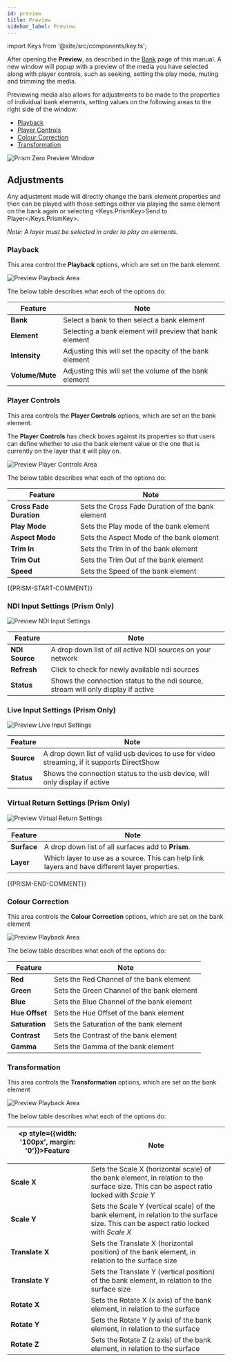 ```yaml
---
id: preview
title: Preview
sidebar_label: Preview
---
```


import Keys from '@site/src/components/key.ts';

After opening the **Preview**, as described in the [Bank](../{{PRISM-APP-LOWER}}/play/bank) page of this manual. A new window will popup with a preview of the media you have selected along with player controls, such as seeking, setting the play mode, muting and trimming the media.

Previewing media also allows for adjustments to be made to the properties of individual bank elements, setting values on the following areas to the right side of the window:

- [Playback](./preview#playback)
- [Player Controls](./preview#player-controls)
- [Colour Correction](./preview#colour-correction)
- [Transformation](./preview#Transformation)

![Prism Zero Preview Window](/prismdocs/images/{{PRISM-APP-LOWER}}-preview.png)

## Adjustments

Any adjustment made will directly change the bank element properties and then can be played with those settings either via playing the same element on the bank again or selecting <Keys.PrismKey>Send to Player</Keys.PrismKey>. 

*Note: A layer must be selected in order to play an elements.*

### Playback

This area control the **Playback** options, which are set on the bank element.

![Preview Playback Area](/prismdocs/images/preview-playback.png)

The below table describes what each of the options do:

|   Feature     |  Note      |
|---------------|------------|
| **Bank**      | Select a bank to then select a bank element     |
| **Element**   | Selecting a bank element will preview that bank element |
| **Intensity** | Adjusting this will set the opacity of the bank element |
| **Volume/Mute** | Adjusting this will set the volume of the bank element  |

### Player Controls

This area controls the **Player Controls** options, which are set on the bank element.

The **Player Controls** has check boxes against its properties so that users can define whether to use the bank element value or the one that is currently on the layer that it will play on.

![Preview Player Controls Area](/prismdocs/images/preview-player-controls.png)

The below table describes what each of the options do:

|   Feature                    |  Note     |
|------------------------------|---------- |
| **Cross Fade Duration**      | Sets the Cross Fade Duration of the bank element  |
| **Play Mode**                | Sets the Play mode of the bank element   |
| **Aspect Mode**              | Sets the Aspect Mode of the bank element |
| **Trim In**                  | Sets the Trim In of the bank element     |
| **Trim Out**                 | Sets the Trim Out of the bank element    |
| **Speed**                    | Sets the Speed of the bank element       | 

{{PRISM-START-COMMENT}}
### NDI Input Settings (Prism Only)

![Preview NDI Input Settings](/prismdocs/images/preview-ndi-settings.png)

|   Feature      |  Note   |
|----------------|---------|
| **NDI Source** | A drop down list of all active NDI sources on your network|
| **Refresh**    | Click to check for newly available ndi sources |
| **Status**     | Shows the connection status to the ndi source, stream will only display if active |

### Live Input Settings (Prism Only)

![Preview Live Input Settings](/prismdocs/images/preview-live-settings.png)

|   Feature  |  Note   |
|------------|---------|
| **Source** | A drop down list of valid usb devices to use for video streaming, if it supports DirectShow |
| **Status** | Shows the connection status to the usb device, will only display if active |

### Virtual Return Settings (Prism Only)

![Preview Virtual Return Settings](/prismdocs/images/preview-virtual-return-settings.png)

|   Feature      |  Note   |
|----------------|---------|
| **Surface** | A drop down list of all surfaces add to **Prism**. |
| **Layer**    | Which layer to use as a source. This can help link layers and have different layer properties. |

{{PRISM-END-COMMENT}}

### Colour Correction

This area controls the **Colour Correction** options, which are set on the bank element

![Preview Playback Area](/prismdocs/images/preview-colour-correction.png)

The below table describes what each of the options do:

|   Feature      |  Note      |
|----------------|------------|
| **Red**        | Sets the Red Channel of the bank element |
| **Green**      | Sets the Green Channel of the bank element|
| **Blue**       | Sets the Blue Channel of the bank element |
| **Hue Offset** | Sets the Hue Offset of the bank element |
| **Saturation** | Sets the Saturation of the bank element |
| **Contrast**   | Sets the Contrast of the bank element |
| **Gamma**      | Sets the Gamma of the bank element |

### Transformation

This area controls the **Transformation** options, which are set on the bank element

![Preview Playback Area](/prismdocs/images/preview-transformation.png)

The below table describes what each of the options do:

| <p style={{width: '100px', margin: '0'}}>Feature</p> |  Note |
|-----------------|------------|
| **Scale X**     | Sets the Scale X (horizontal scale) of the bank element, in relation to the surface size. This can be aspect ratio locked with *Scale Y* |
| **Scale Y**     | Sets the Scale Y (vertical scale) of the bank element, in relation to the surface size. This can be aspect ratio locked with *Scale X* |
| **Translate X** | Sets the Translate X (horizontal position) of the bank element, in relation to the surface size |
| **Translate Y** | Sets the Translate Y (vertical position) of the bank element, in relation to the surface size |
| **Rotate X**    | Sets the Rotate X (x axis) of the bank element, in relation to the surface |
| **Rotate Y**    | Sets the Rotate Y (y axis) of the bank element, in relation to the surface |
| **Rotate Z**    | Sets the Rotate Z (z axis) of the bank element, in relation to the surface |
